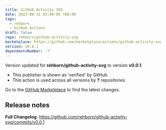 ```yaml
---
title: GitHub Activity SVG
date: 2023-08-31 03:09:05 +00:00
tags:
  - rehborn
  - GitHub Actions
draft: false
repo: rehborn/github-activity-svg
marketplace: https://github.com/marketplace/actions/github-activity-svg
version: v0.0.1
dependentsNumber: '?'
---
```



Version updated for **rehborn/github-activity-svg** to version **v0.0.1**.
- This publisher is shown as 'verified' by GitHub.
- This action is used across all versions by **?** repositories.

Go to the [GitHub Marketplace](https://github.com/marketplace/actions/github-activity-svg) to find the latest changes.

## Release notes

**Full Changelog**: https://github.com/rehborn/github-activity-svg/commits/v0.0.1
